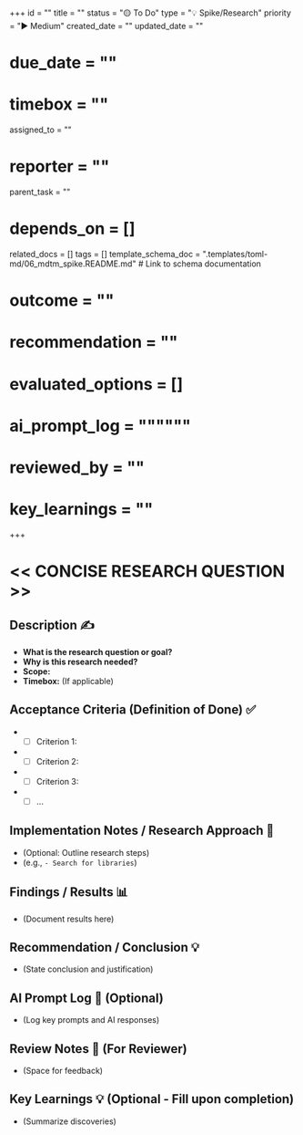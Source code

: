 +++
id = ""
title = ""
status = "🟡 To Do"
type = "💡 Spike/Research"
priority = "▶️ Medium"
created_date = ""
updated_date = ""
# due_date = ""
# timebox = ""
assigned_to = ""
# reporter = ""
parent_task = ""
# depends_on = []
related_docs = []
tags = []
template_schema_doc = ".templates/toml-md/06_mdtm_spike.README.md" # Link to schema documentation
# outcome = ""
# recommendation = ""
# evaluated_options = []
# ai_prompt_log = """"""
# reviewed_by = ""
# key_learnings = ""
+++

# << CONCISE RESEARCH QUESTION >>

## Description ✍️

*   **What is the research question or goal?**
*   **Why is this research needed?**
*   **Scope:**
*   **Timebox:** (If applicable)

## Acceptance Criteria (Definition of Done) ✅

*   - [ ] Criterion 1:
*   - [ ] Criterion 2:
*   - [ ] Criterion 3:
*   - [ ] ...

## Implementation Notes / Research Approach 📝

*   (Optional: Outline research steps)
*   (e.g., `- Search for libraries`)

## Findings / Results 📊

*   (Document results here)

## Recommendation / Conclusion 💡

*   (State conclusion and justification)

## AI Prompt Log 🤖 (Optional)

*   (Log key prompts and AI responses)

## Review Notes 👀 (For Reviewer)

*   (Space for feedback)

## Key Learnings 💡 (Optional - Fill upon completion)

*   (Summarize discoveries)